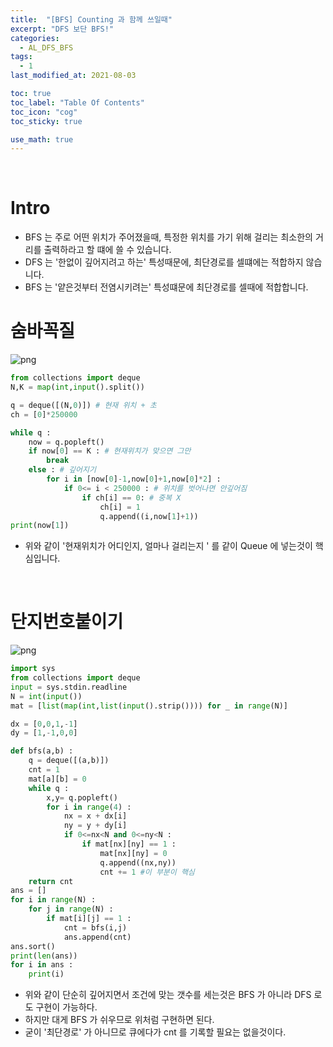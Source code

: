 ```yaml
---
title:  "[BFS] Counting 과 함께 쓰일때"
excerpt: "DFS 보단 BFS!"
categories:
  - AL_DFS_BFS
tags:
  - 1
last_modified_at: 2021-08-03

toc: true
toc_label: "Table Of Contents"
toc_icon: "cog"
toc_sticky: true

use_math: true
---
```


<br>

# Intro

- BFS 는 주로 어떤 위치가 주어졌을때, 특정한 위치를 가기 위해 걸리는 최소한의 거리를 출력하라고 할 떄에 쓸 수 있습니다.
- DFS 는 '한없이 깊어지려고 하는' 특성때문에, 최단경로를 셀떄에는 적합하지 않습니다.
- BFS 는 '얕은것부터 전염시키려는' 특성떄문에 최단경로를 셀때에 적합합니다.

# 숨바꼭질

![png](/assets/images/Algorithm/3.JPG)

```python
from collections import deque
N,K = map(int,input().split())

q = deque([(N,0)]) # 현재 위치 + 초
ch = [0]*250000

while q :
    now = q.popleft()
    if now[0] == K : # 현재위치가 맞으면 그만
        break
    else : # 깊어지기
        for i in [now[0]-1,now[0]+1,now[0]*2] :
            if 0<= i < 250000 : # 위치를 벗어나면 안깊어짐
                if ch[i] == 0: # 중복 X
                    ch[i] = 1
                    q.append((i,now[1]+1))
print(now[1])
```

- 위와 같이 '현재위치가 어디인지, 얼마나 걸리는지 ' 를 같이 Queue 에 넣는것이 핵심입니다.

<br>

# 단지번호붙이기

![png](/assets/images/Algorithm/4.JPG)

```python
import sys
from collections import deque
input = sys.stdin.readline
N = int(input())
mat = [list(map(int,list(input().strip()))) for _ in range(N)]

dx = [0,0,1,-1]
dy = [1,-1,0,0]

def bfs(a,b) :
    q = deque([(a,b)])
    cnt = 1
    mat[a][b] = 0
    while q :
        x,y= q.popleft()
        for i in range(4) :
            nx = x + dx[i]
            ny = y + dy[i]
            if 0<=nx<N and 0<=ny<N :
                if mat[nx][ny] == 1 :
                    mat[nx][ny] = 0
                    q.append((nx,ny))
                    cnt += 1 #이 부분이 핵심
    return cnt
ans = []
for i in range(N) :
    for j in range(N) :
        if mat[i][j] == 1 :
            cnt = bfs(i,j)
            ans.append(cnt)
ans.sort()
print(len(ans))
for i in ans :
    print(i)
```

- 위와 같이 단순히 깊어지면서 조건에 맞는 갯수를 세는것은 BFS 가 아니라 DFS 로도 구현이 가능하다. 
- 하지만 대게 BFS 가 쉬우므로 위처럼 구현하면 된다. 
- 굳이 '최단경로' 가 아니므로 큐에다가 cnt 를 기록할 필요는 없을것이다. 


